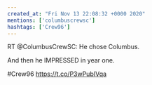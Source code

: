 ```yaml
---
created_at: "Fri Nov 13 22:08:32 +0000 2020"
mentions: ['columbuscrewsc']
hashtags: ['Crew96']
---
```


RT @ColumbusCrewSC: He chose Columbus.

And then he IMPRESSED in year one.

#Crew96 https://t.co/P3wPubIVqa